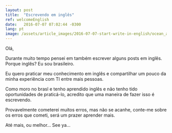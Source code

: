 ```yaml
---
layout: post
title:  "Escrevendo em inglês"
ref: welcomeEnglish
date:   2016-07-07 07:02:44 -0300
lang: pt
image: /assets/article_images/2016-07-07-start-write-in-english/ocean_avenue_miami_beach.jpg
---
```


Olá,


Durante muito tempo pensei em também escrever alguns posts em inglês. Porque inglês? Eu sou brasileiro.

Eu quero praticar meu conhecimento em inglês e compartilhar um pouco da minha experiência com TI entre mais pessoas.

Como moro no brasl e tenho aprendido inglês e não tenho tido oportunidades de praticá-lo, acredito que uma maneira de fazer isso é escrevendo.

Provavelmente cometerei muitos erros, mas não se acanhe, conte-me sobre os erros que cometi, será um prazer aprender mais.


Até mais, ou melhor... See ya...